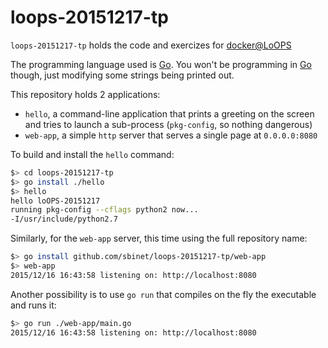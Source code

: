 loops-20151217-tp
=================

`loops-20151217-tp` holds the code and exercizes for
[docker@LoOPS](http://talks.godoc.org/github.com/sbinet/talks/2015/20151217-loops-docker/talk.slide)

The programming language used is [Go](https://golang.org).
You won't be programming in [Go](https://golang.org) though, just modifying some
strings being printed out.

This repository holds 2 applications:

- `hello`, a command-line application that prints a greeting on the screen and tries to launch a sub-process (`pkg-config`, so nothing dangerous)
- `web-app`, a simple `http` server that serves a single page at `0.0.0.0:8080`

To build and install the `hello` command:

```sh
$> cd loops-20151217-tp
$> go install ./hello
$> hello
hello loOPS-20151217
running pkg-config --cflags python2 now...
-I/usr/include/python2.7
```

Similarly, for the `web-app` server, this time using the full repository name:

```sh
$> go install github.com/sbinet/loops-20151217-tp/web-app
$> web-app
2015/12/16 16:43:58 listening on: http://localhost:8080
```

Another possibility is to use `go run` that compiles on the fly the executable and runs it:

```sh
$> go run ./web-app/main.go
2015/12/16 16:43:58 listening on: http://localhost:8080
```
